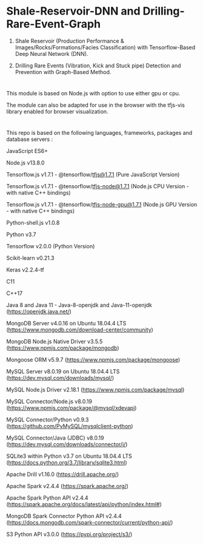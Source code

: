 # Shale-Reservoir-DNN and Drilling-Rare-Event-Graph

1) Shale Reservoir (Production Performance & Images/Rocks/Formations/Facies Classification) with Tensorflow-Based Deep Neural Network (DNN).

2) Drilling Rare Events (Vibration, Kick and Stuck pipe) Detection and Prevention with Graph-Based Method.

# 

This module is based on Node.js with option to use either gpu or cpu. 

The module can also be adapted for use in the browser with the tfjs-vis library enabled for browser visualization.

#

This repo is based on the following languages, frameworks, packages and database servers :

JavaScript ES6+

Node.js v13.8.0

Tensorflow.js v1.7.1 - @tensorflow/tfjs@1.7.1  (Pure JavaScript Version)

Tensorflow.js v1.7.1 - @tensorflow/tfjs-node@1.7.1  (Node.js CPU Version - with native C++ bindings)

Tensorflow.js v1.7.1 - @tensorflow/tfjs-node-gpu@1.7.1  (Node.js GPU Version - with native C++ bindings)

Python-shell.js v1.0.8

Python v3.7

Tensorflow v2.0.0 (Python Version)

Scikit-learn v0.21.3

Keras v2.2.4-tf

C11

C++17

Java 8 and Java 11 - Java-8-openjdk and Java-11-openjdk (https://openjdk.java.net/)

MongoDB Server v4.0.16 on Ubuntu 18.04.4 LTS (https://www.mongodb.com/download-center/community)

MongoDB Node.js Native Driver v3.5.5 (https://www.npmjs.com/package/mongodb)

Mongoose ORM v5.9.7 (https://www.npmjs.com/package/mongoose)

MySQL Server v8.0.19 on Ubuntu 18.04.4 LTS (https://dev.mysql.com/downloads/mysql/) 

MySQL Node.js Driver v2.18.1 (https://www.npmjs.com/package/mysql)

MySQL Connector/Node.js v8.0.19 (https://www.npmjs.com/package/@mysql/xdevapi)

MySQL Connector/Python v0.9.3 (https://github.com/PyMySQL/mysqlclient-python)

MySQL Connector/Java (JDBC) v8.0.19 (https://dev.mysql.com/downloads/connector/j/)

SQLite3 within Python v3.7 on Ubuntu 18.04.4 LTS (https://docs.python.org/3.7/library/sqlite3.html)

Apache Drill v1.16.0 (https://drill.apache.org/)

Apache Spark v2.4.4 (https://spark.apache.org/)

Apache Spark Python API v2.4.4 (https://spark.apache.org/docs/latest/api/python/index.html#)

MongoDB Spark Connector Python API v2.4.4 (https://docs.mongodb.com/spark-connector/current/python-api/)

S3 Python API v3.0.0 (https://pypi.org/project/s3/)
